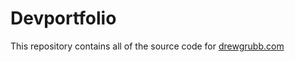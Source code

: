 # Devportfolio

This repository contains all of the source code for
[drewgrubb.com](http://www.drewgrubb.com)


